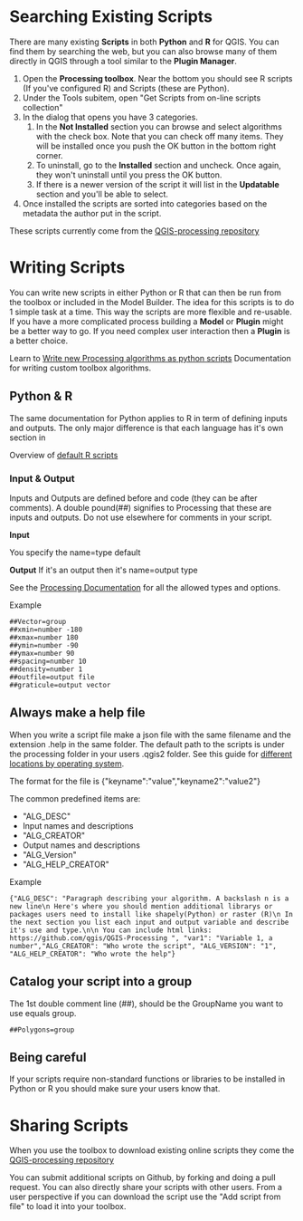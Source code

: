 # Searching Existing Scripts
There are many existing **Scripts** in both **Python** and **R** for QGIS. You can find them by searching the web, but you can also browse many of them directly in QGIS through a tool similar to the **Plugin Manager**.

1. Open the **Processing toolbox**. Near the bottom you should see R scripts (If you've configured R) and Scripts (these are Python).
2. Under the Tools subitem, open "Get Scripts from on-line scripts collection"
3. In the dialog that opens you have 3 categories.
    1. In the **Not Installed** section you can browse and select algorithms with the check box. Note that you can check off many items. They will be installed once you push the OK button in the bottom right corner.
    2. To uninstall, go to the **Installed** section and uncheck. Once again, they won't uninstall until you press the OK button.
    3. If there is a newer version of the script it will list in the **Updatable** section and you'll be able to select.
4. Once installed the scripts are sorted into categories based on the metadata the author put in the script.

These scripts currently come from the [QGIS-processing repository](https://github.com/wildintellect/QGIS-Processing)

# Writing Scripts
You can write new scripts in either Python or R that can then be run from the toolbox or included in the Model Builder. The idea for this scripts is to do 1 simple task at a time. This way the scripts are more flexible and re-usable. If you have a more complicated process building a **Model** or **Plugin** might be a better way to go. If you need complex user interaction then a **Plugin** is a better choice.

Learn to [Write new Processing algorithms as python scripts](http://docs.qgis.org/2.14/en/docs/user_manual/processing/scripts.html#writing-new-processing-algorithms-as-python-scripts) Documentation for writing custom toolbox algorithms.

## Python & R

The same documentation for Python applies to R in term of defining inputs and outputs. The only major difference is that each language has it's own section in 

Overview of [default R scripts](http://docs.qgis.org/2.14/en/docs/user_manual/processing_algs/r/index.html)

### Input & Output

Inputs and Outputs are defined before and code (they can be after comments). A double pound(##) signifies to Processing that these are inputs and outputs. Do not use elsewhere for comments in your script.

**Input**

You specify the name=type default

**Output**
If it's an output then it's
name=output type

See the [Processing Documentation](http://docs.qgis.org/2.14/en/docs/user_manual/processing/scripts.html) for all the allowed types and options.

Example
```
##Vector=group
##xmin=number -180
##xmax=number 180
##ymin=number -90
##ymax=number 90
##spacing=number 10
##density=number 1
##outfile=output file
##graticule=output vector
```
## Always make a help file
When you write a script file make a json file with the same filename and the extension .help in the same folder. The default path to the scripts is under the processing folder in your users .qgis2 folder. See this guide for [different locations by operating system]().

The format for the file is {"keyname":"value","keyname2":"value2"}

The common predefined items are:

* "ALG_DESC"
* Input names and descriptions
* "ALG_CREATOR"
* Output names and descriptions
* "ALG_Version"
* "ALG_HELP_CREATOR"

Example
```
{"ALG_DESC": "Paragraph describing your algorithm. A backslash n is a new line\n Here's where you should mention additional librarys or packages users need to install like shapely(Python) or raster (R)\n In the next section you list each input and output variable and describe it's use and type.\n\n You can include html links: https://github.com/qgis/QGIS-Processing ", "var1": "Variable 1, a number","ALG_CREATOR": "Who wrote the script", "ALG_VERSION": "1", "ALG_HELP_CREATOR": "Who wrote the help"}
```

## Catalog your script into a group
The 1st double comment line (##), should be the GroupName you want to use equals group.
```
##Polygons=group
```

## Being careful
If your scripts require non-standard functions or libraries to be installed in Python or R you should make sure your users know that. 

# Sharing Scripts

When you use the toolbox to download existing online scripts they come the [QGIS-processing repository](https://github.com/wildintellect/QGIS-Processing)

You can submit additional scripts on Github, by forking and doing a pull request. You can also directly share your scripts with other users. From a user perspective if you can download the script use the "Add script from file" to load it into your toolbox.